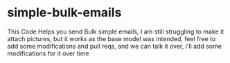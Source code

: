 # simple-bulk-emails
This Code Helps you send Bulk simple emails, I am still struggling to make it attach pictures, but it works as the base model was intended, feel free to add some modifications and pull reqs, and we can talk it over, i'll add some modifications for it over time
